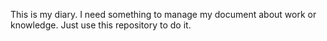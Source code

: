 This is my diary.
I need something to manage my document about work or knowledge. Just use this repository to do it.
